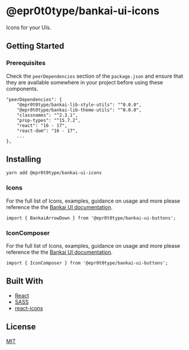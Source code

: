# @epr0t0type/bankai-ui-icons
Icons for your UIs.

## Getting Started

### Prerequisites
Check the `peerDependencies` section of the `package.json` and ensure that they are available somewhere in your project before using these components.

```
"peerDependencies": {
    "@epr0t0type/bankai-lib-style-utils": "^0.0.0",
    "@epr0t0type/bankai-lib-theme-utils": "^0.0.0",
    "classnames": "^2.3.1",
    "prop-types": "^15.7.2",
    "react": "16 - 17",
    "react-dom": "16 - 17",
    ...
},
```

## Installing
```
yarn add @epr0t0type/bankai-ui-icons
```

### Icons
For the full list of Icons, examples, guidance on usage and more please reference the the [Bankai UI documentation](https://bankai-ui.com/?path=/docs/components-iconography--iconography-story).

```
import { BankaiArrowDown } from '@epr0t0type/bankai-ui-buttons';
```

### IconComposer
For the full list of Icons, examples, guidance on usage and more please reference the the [Bankai UI documentation](https://bankai-ui.com/?path=/docs/components-iconography--iconography-story).

```
import { IconComposer } from '@epr0t0type/bankai-ui-buttons';
```

## Built With
* [React](https://github.com/facebook/react)
* [SASS](https://github.com/sass/sass)
* [react-icons](https://react-icons.github.io/react-icons)

## License
[MIT](../../../LICENSE)
